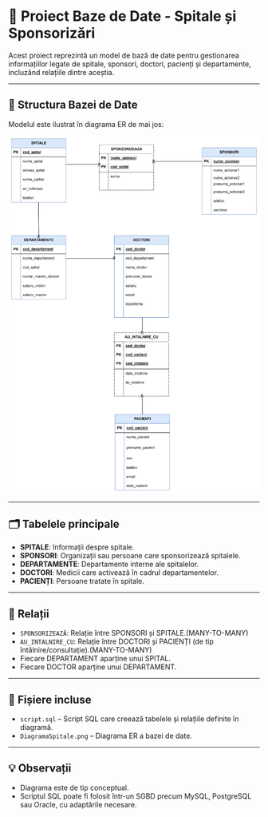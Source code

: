 # 🏥 Proiect Baze de Date - Spitale și Sponsorizări

Acest proiect reprezintă un model de bază de date pentru gestionarea informațiilor legate de spitale, sponsori, doctori, pacienți și departamente, incluzând relațiile dintre aceștia.

---

## 🧩 Structura Bazei de Date

Modelul este ilustrat în diagrama ER de mai jos:

![Diagrama bazei de date](DiagramaSpitale.png)

---

## 🗂️ Tabelele principale

- **SPITALE**: Informații despre spitale.
- **SPONSORI**: Organizații sau persoane care sponsorizează spitalele.
- **DEPARTAMENTE**: Departamente interne ale spitalelor.
- **DOCTORI**: Medicii care activează în cadrul departamentelor.
- **PACIENȚI**: Persoane tratate în spitale.

---

## 🔗 Relații

- `SPONSORIZEAZĂ`: Relație între SPONSORI și SPITALE.(MANY-TO-MANY)
- `AU_INTALNIRE_CU`: Relație între DOCTORI și PACIENȚI (de tip întâlnire/consultație).(MANY-TO-MANY)
- Fiecare DEPARTAMENT aparține unui SPITAL.
- Fiecare DOCTOR aparține unui DEPARTAMENT.

---

## 📁 Fișiere incluse

- `script.sql` – Script SQL care creează tabelele și relațiile definite în diagramă.
- `DiagramaSpitale.png` – Diagrama ER a bazei de date.

---

## 💡 Observații

- Diagrama este de tip conceptual.
- Scriptul SQL poate fi folosit într-un SGBD precum MySQL, PostgreSQL sau Oracle, cu adaptările necesare.
